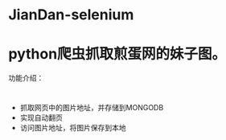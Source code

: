 # JianDan-selenium
python爬虫抓取煎蛋网的妹子图。
=========================
功能介绍：
#
* 抓取网页中的图片地址，并存储到MONGODB
* 实现自动翻页
* 访问图片地址，将图片保存到本地
    
     
